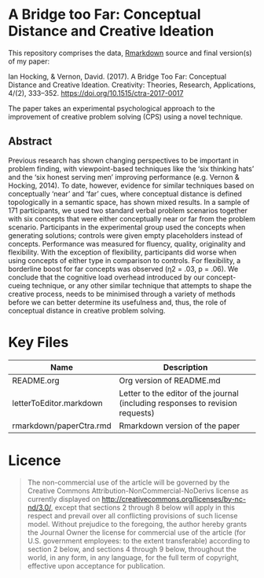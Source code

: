 # A Bridge too Far: Conceptual Distance and Creative Ideation

This repository comprises the data,
[Rmarkdown](https://rmarkdown.rstudio.com) source and final version(s)
of my paper:

Ian Hocking, & Vernon, David. (2017). A Bridge Too Far: Conceptual
Distance and Creative Ideation. Creativity: Theories, Research,
Applications, 4/(2), 333–352. <https://doi.org/10.1515/ctra-2017-0017>

The paper takes an experimental psychological approach to the
improvement of creative problem solving (CPS) using a novel technique.

## Abstract

Previous research has shown changing perspectives to be important in
problem finding, with viewpoint-based techniques like the ‘six thinking
hats’ and the ‘six honest serving men’ improving performance (e.g.
Vernon & Hocking, 2014). To date, however, evidence for similar
techniques based on conceptually ‘near’ and ‘far’ cues, where conceptual
distance is defined topologically in a semantic space, has shown mixed
results. In a sample of 171 participants, we used two standard verbal
problem scenarios together with six concepts that were either
conceptually near or far from the problem scenario. Participants in the
experimental group used the concepts when generating solutions; controls
were given empty placeholders instead of concepts. Performance was
measured for fluency, quality, originality and flexibility. With the
exception of flexibility, participants did worse when using concepts of
either type in comparison to controls. For flexibility, a borderline
boost for far concepts was observed (η2 = .03, p = .06). We conclude
that the cognitive load overhead introduced by our concept-cueing
technique, or any other similar technique that attempts to shape the
creative process, needs to be minimised through a variety of methods
before we can better determine its usefulness and, thus, the role of
conceptual distance in creative problem
solving.

# Key Files

| Name                    | Description                                                                    |
| ----------------------- | ------------------------------------------------------------------------------ |
| README.org              | Org version of README.md                                                       |
| letterToEditor.markdown | Letter to the editor of the journal (including responses to revision requests) |
| rmarkdown/paperCtra.rmd | Rmarkdown version of the paper                                                 |

# Licence

> The non-commercial use of the article will be governed by the Creative
> Commons Attribution-NonCommercial-NoDerivs license as currently
> displayed on <http://creativecommons.org/licenses/by-nc-nd/3.0/>,
> except that sections 2 through 8 below will apply in this respect and
> prevail over all conflicting provisions of such license model. Without
> prejudice to the foregoing, the author hereby grants the Journal Owner
> the license for commercial use of the article (for U.S. government
> employees: to the extent transferable) according to section 2 below,
> and sections 4 through 9 below, throughout the world, in any form, in
> any language, for the full term of copyright, effective upon
> acceptance for publication.
